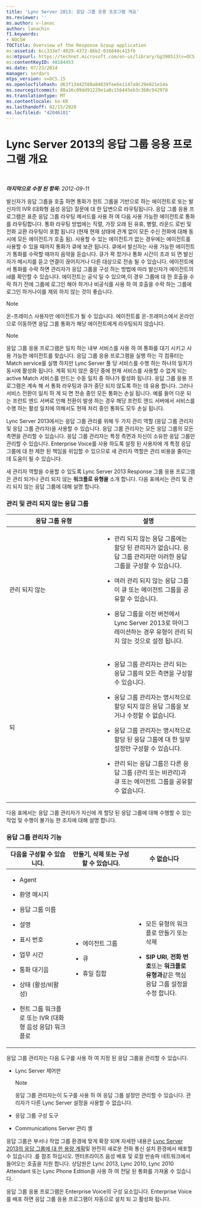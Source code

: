 ```yaml
---
title: 'Lync Server 2013: 응답 그룹 응용 프로그램 개요'
ms.reviewer: ''
ms.author: v-lanac
author: lanachin
f1.keywords:
- NOCSH
TOCTitle: Overview of the Response Group application
ms:assetid: 6cc333e7-4029-4372-86b2-016040c415fb
ms:mtpsurl: https://technet.microsoft.com/en-us/library/Gg398513(v=OCS.15)
ms:contentKeyID: 48184453
ms.date: 07/23/2014
manager: serdars
mtps_version: v=OCS.15
ms.openlocfilehash: d63f13442588a84039fee6e1147a9c29e821e14a
ms.sourcegitcommit: 88a16c09dd91229e1a8c156445eb3c360c942978
ms.translationtype: MT
ms.contentlocale: ko-KR
ms.lasthandoff: 02/15/2020
ms.locfileid: "42046101"
---
```

<div data-xmlns="http://www.w3.org/1999/xhtml">

<div class="topic" data-xmlns="http://www.w3.org/1999/xhtml" data-msxsl="urn:schemas-microsoft-com:xslt" data-cs="http://msdn.microsoft.com/">

<div data-asp="http://msdn2.microsoft.com/asp">

# <a name="overview-of-the-response-group-application-in-lync-server-2013"></a>Lync Server 2013의 응답 그룹 응용 프로그램 개요

</div>

<div id="mainSection">

<div id="mainBody">

<span> </span>

_**마지막으로 수정 된 항목:** 2012-09-11_

발신자가 응답 그룹을 호출 하면 통화가 헌트 그룹을 기반으로 하는 에이전트로 또는 발신자의 IVR (대화형 음성 응답) 질문에 대 한 답변으로 라우팅됩니다. 응답 그룹 응용 프로그램은 표준 응답 그룹 라우팅 메서드를 사용 하 여 다음 사용 가능한 에이전트로 통화를 라우팅합니다. 통화 라우팅 방법에는 직렬, 가장 오래 된 유휴, 병렬, 라운드 로빈 및 전화 교환 라우팅이 포함 됩니다 (현재 현재 상태에 관계 없이 모든 수신 전화에 대해 동시에 모든 에이전트가 호출 됨). 사용할 수 있는 에이전트가 없는 경우에는 에이전트를 사용할 수 있을 때까지 통화가 큐에 보관 됩니다. 큐에서 발신자는 사용 가능한 에이전트가 통화를 수락할 때까지 음악을 듣습니다. 큐가 꽉 찼거나 통화 시간이 초과 되 면 발신자가 메시지를 듣고 연결이 끊어지거나 다른 대상으로 전송 될 수 있습니다. 에이전트에서 통화를 수락 하면 관리자가 응답 그룹을 구성 하는 방법에 따라 발신자가 에이전트의 id를 확인할 수 있습니다. 에이전트는 공식 일 수 있으며,이 경우 그룹에 대 한 호출을 수락 하기 전에 그룹에 로그인 해야 하거나 비공식를 사용 하 여 호출을 수락 하는 그룹에 로그인 하거나이를 제외 하지 않는 것이 좋습니다.

<div>


> [!NOTE]  
> 온-프레미스 사용자만 에이전트가 될 수 있습니다. 에이전트를 온-프레미스에서 온라인으로 이동하면 응답 그룹 통화가 해당 에이전트에게 라우팅되지 않습니다.



</div>

<div>


> [!NOTE]  
> 응답 그룹 응용 프로그램은 일치 하는 내부 서비스를 사용 하 여 통화를 대기 시키고 사용 가능한 에이전트를 찾습니다. 응답 그룹 응용 프로그램을 실행 하는 각 컴퓨터는 Match service를 실행 하지만 Lync Server 풀 당 서비스를 수행 하는 하나의 일치가 동시에 활성화 됩니다. 계획 되지 않은 중단 중에 현재 서비스를 사용할 수 없게 되는 active Match 서비스를 만드는 수동 일치 중 하나가 활성화 됩니다. 응답 그룹 응용 프로그램은 계속 해 서 통화 라우팅과 큐가 중단 되지 않도록 하는 데 유용 합니다. 그러나 서비스 전환이 일치 하 게 되 면 전송 중인 모든 통화는 손실 됩니다. 예를 들어 다운 되는 프런트 엔드 서버로 인해 전환이 발생 하는 경우 해당 프런트 엔드 서버에서 서비스를 수행 하는 활성 일치에 의해서도 현재 처리 중인 통화도 모두 손실 됩니다.



</div>

Lync Server 2013에서는 응답 그룹 관리를 위해 두 가지 관리 역할 (응답 그룹 관리자 및 응답 그룹 관리자)을 사용할 수 있습니다. 응답 그룹 관리자는 모든 응답 그룹의 모든 측면을 관리할 수 있습니다. 응답 그룹 관리자는 특정 측면과 자신이 소유한 응답 그룹만 관리할 수 있습니다. Enterprise Voice를 사용 하도록 설정 된 사용자에 게 특정 응답 그룹에 대 한 제한 된 책임을 위임할 수 있으므로 새 관리자 역할은 관리 비용을 줄이는 데 도움이 될 수 있습니다.

새 관리자 역할을 수용할 수 있도록 Lync Server 2013 Response 그룹 응용 프로그램은 관리 되거나 관리 되지 않는 **워크플로 유형을** 소개 합니다. 다음 표에서는 관리 및 관리 되지 않는 응답 그룹에 대해 설명 합니다.

### <a name="managed-and-unmanaged-response-groups"></a>관리 및 관리 되지 않는 응답 그룹

<table>
<colgroup>
<col style="width: 50%" />
<col style="width: 50%" />
</colgroup>
<thead>
<tr class="header">
<th>응답 그룹 유형</th>
<th>설명</th>
</tr>
</thead>
<tbody>
<tr class="odd">
<td><p>관리 되지 않는</p></td>
<td><ul>
<li><p>관리 되지 않는 응답 그룹에는 할당 된 관리자가 없습니다. 응답 그룹 관리자만 이러한 응답 그룹을 구성할 수 있습니다.</p></li>
<li><p>여러 관리 되지 않는 응답 그룹이 큐 또는 에이전트 그룹을 공유할 수 있습니다.</p></li>
<li><p>응답 그룹을 이전 버전에서 Lync Server 2013로 마이그레이션하는 경우 유형이 관리 되지 않는 것으로 설정 됩니다.</p></li>
</ul></td>
</tr>
<tr class="even">
<td><p>되</p></td>
<td><ul>
<li><p>응답 그룹 관리자는 관리 되는 응답 그룹의 모든 측면을 구성할 수 있습니다.</p></li>
<li><p>응답 그룹 관리자는 명시적으로 할당 되지 않은 응답 그룹을 보거나 수정할 수 없습니다.</p></li>
<li><p>응답 그룹 관리자는 명시적으로 할당 된 응답 그룹에 대 한 일부 설정만 구성할 수 있습니다.</p></li>
<li><p>관리 되는 응답 그룹은 다른 응답 그룹 (관리 또는 비관리)과 큐 또는 에이전트 그룹을 공유할 수 없습니다.</p></li>
</ul></td>
</tr>
</tbody>
</table>


다음 표에서는 응답 그룹 관리자가 자신에 게 할당 된 응답 그룹에 대해 수행할 수 있는 작업 및 수행이 불가능 한 조치에 대해 설명 합니다.

### <a name="response-group-manager-capabilities"></a>응답 그룹 관리자 기능

<table>
<colgroup>
<col style="width: 33%" />
<col style="width: 33%" />
<col style="width: 33%" />
</colgroup>
<thead>
<tr class="header">
<th>다음을 구성할 수 있습니다.</th>
<th>만들기, 삭제 또는 구성할 수 있습니다.</th>
<th>수 없습니다</th>
</tr>
</thead>
<tbody>
<tr class="odd">
<td><ul>
<li><p>Agent</p></li>
<li><p>환영 메시지</p></li>
<li><p>응답 그룹 이름</p></li>
<li><p>설명</p></li>
<li><p>표시 번호</p></li>
<li><p>업무 시간</p></li>
<li><p>통화 대기음</p></li>
<li><p>상태 (활성/비활성)</p></li>
<li><p>헌트 그룹 워크플로 또는 IVR (대화형 음성 응답) 워크플로</p></li>
</ul></td>
<td><ul>
<li><p>에이전트 그룹</p></li>
<li><p>큐</p></li>
<li><p>휴일 집합</p></li>
</ul></td>
<td><ul>
<li><p>모든 유형의 워크플로 만들기 또는 삭제</p></li>
<li><p><strong>SIP URI</strong>, <strong>전화 번호</strong>또는 <strong>워크플로 유형과</strong>같은 핵심 응답 그룹 설정을 수정 합니다.</p></li>
</ul></td>
</tr>
</tbody>
</table>


응답 그룹 관리자는 다음 도구를 사용 하 여 지정 된 응답 그룹을 관리할 수 있습니다.

  - Lync Server 제어판
    
    <div>
    

    > [!NOTE]  
    > 응답 그룹 관리자는이 도구를 사용 하 여 응답 그룹 설정만 관리할 수 있습니다. 관리자가 다른 Lync Server 설정을 사용할 수 없습니다.

    
    </div>

  - 응답 그룹 구성 도구

  - Communications Server 관리 셸

응답 그룹은 부서나 작업 그룹 환경에 맞게 확장 되며 자세한 내용은 [Lync Server 2013의 응답 그룹에 대 한 용량 계획](lync-server-2013-capacity-planning-for-response-group.md)및 완전히 새로운 전화 통신 설치 환경에서 배포할 수 있습니다 .를 참조 하십시오. 엔터프라이즈 음성 배포 및 로컬 반송파 네트워크에서 들어오는 호출을 지원 합니다. 상담원은 Lync 2013, Lync 2010, Lync 2010 Attendant 또는 Lync Phone Edition을 사용 하 여 전달 된 통화를 가져올 수 있습니다.

응답 그룹 응용 프로그램은 Enterprise Voice의 구성 요소입니다. Enterprise Voice를 배포 하면 응답 그룹 응용 프로그램이 자동으로 설치 되 고 활성화 됩니다.

</div>

<span> </span>

</div>

</div>

</div>


